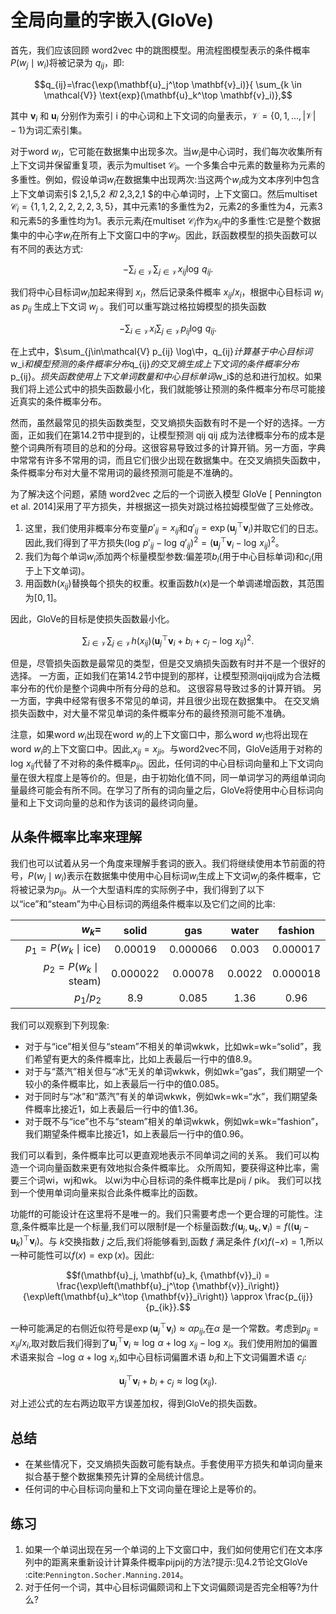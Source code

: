 

<!--
 * @version:
 * @Author:  StevenJokess https://github.com/StevenJokess
 * @Date: 2020-08-15 11:54:01
 * @LastEditors:  StevenJokess https://github.com/StevenJokess
 * @LastEditTime: 2020-09-19 17:44:25
 * @Description:MT, add math half
 * @TODO::
 * @Reference:http://preview.d2l.ai/d2l-en/master/chapter_natural-language-processing-pretraining/glove.html
 * https://github.com/d2l-ai/d2l-en/blob/master/chapter_natural-language-processing-pretraining/glove.md
-->

# 全局向量的字嵌入(GloVe)

首先，我们应该回顾 word2vec 中的跳图模型。用流程图模型表示的条件概率 $P(w_j\mid w_i)$将被记录为 $q_{ij}$，即:

$$q_{ij}=\frac{\exp(\mathbf{u}_j^\top \mathbf{v}_i)}{ \sum_{k \in \mathcal{V}} \text{exp}(\mathbf{u}_k^\top \mathbf{v}_i)},$$

其中 $\mathbf{v}_i$ 和 $\mathbf{u}_i$ 分别作为索引 i 的中心词和上下文词的向量表示，$\mathcal{V} = \{0, 1, \ldots, |\mathcal{V}|-1\}$为词汇索引集。

对于word $w_i$，它可能在数据集中出现多次。当$w_i$是中心词时，我们每次收集所有上下文词并保留重复项，表示为multiset $\mathcal{C}_i$。一个多集合中元素的数量称为元素的多重性。例如，假设单词$w_i$在数据集中出现两次:当这两个$w_i$成为文本序列中包含上下文单词索引$ 2,1,5,2 $和$ 2,3,2,1 $的中心单词时，上下文窗口。然后multiset $\mathcal{C}_i = \{1,1,2,2,2,2,2,3,5 \}$，其中元素1的多重性为2，元素2的多重性为4，元素3和元素5的多重性均为1。表示元素$j$在multiset $\mathcal{C}_i$作为$x_{ij}$中的多重性:它是整个数据集中的中心字$w_i$在所有上下文窗口中的字$w_j$。因此，跃函数模型的损失函数可以有不同的表达方式:

$$-\sum_{i\in\mathcal{V}}\sum_{j\in\mathcal{V}} x_{ij} \log\,q_{ij}.$$

我们将中心目标词$w_i$加起来得到 $x_i$，然后记录条件概率 $x_{ij}/x_i$，根据中心目标词 $w_i$ as $p_{ij}$ 生成上下文词 $w_j$ 。我们可以重写跳过格拉姆模型的损失函数

$$-\sum_{i\in\mathcal{V}} x_i \sum_{j\in\mathcal{V}} p_{ij} \log\,q_{ij}.$$

在上式中，$\sum_{j\in\mathcal{V} p_{ij} \log\中，q_{ij}$计算基于中心目标词$w_i$和模型预测的条件概率分布$q_{ij}$的交叉熵生成上下文词的条件概率分布$p_{ij}$。损失函数使用上下文单词数量和中心目标单词$w_i$的总和进行加权。如果我们将上述公式中的损失函数最小化，我们就能够让预测的条件概率分布尽可能接近真实的条件概率分布。

然而，虽然最常见的损失函数类型，交叉熵损失函数有时不是一个好的选择。一方面，正如我们在第14.2节中提到的，让模型预测 qij qij 成为法律概率分布的成本是整个词典所有项目的总和的分母。这很容易导致过多的计算开销。另一方面，字典中常常有许多不常用的词，而且它们很少出现在数据集中。在交叉熵损失函数中，条件概率分布对大量不常用词的最终预测可能是不准确的。

为了解决这个问题，紧随 word2vec 之后的一个词嵌入模型 GloVe [ Pennington et al. 2014]采用了平方损失，并根据这一损失对跳过格拉姆模型做了三处修改。

1. 这里，我们使用非概率分布变量$p'_{ij}=x_{ij}$和$q'_{ij}=\exp(\mathbf{u}_j^\top \mathbf{v}_i)$并取它们的日志。因此,我们得到了平方损失$\left(\log\,p'_{ij} - \log\,q'_{ij}\right)^2 = \left(\mathbf{u}_j^\top \mathbf{v}_i - \log\,x_{ij}\right)^2$。
2. 我们为每个单词$w_i$添加两个标量模型参数:偏差项$b_i$(用于中心目标单词)和$c_i$(用于上下文单词)。
3. 用函数$h(x_{ij})$替换每个损失的权重。权重函数$h(x)$是一个单调递增函数，其范围为$[0,1]$。

因此，GloVe的目标是使损失函数最小化。

$$\sum_{i\in\mathcal{V}} \sum_{j\in\mathcal{V}} h(x_{ij}) \left(\mathbf{u}_j^\top \mathbf{v}_i + b_i + c_j - \log\,x_{ij}\right)^2.$$

但是，尽管损失函数是最常见的类型，但是交叉熵损失函数有时并不是一个很好的选择。 一方面，正如我们在第14.2节中提到的那样，让模型预测qijqij成为合法概率分布的代价是整个词典中所有分母的总和。 这很容易导致过多的计算开销。 另一方面，字典中经常有很多不常见的单词，并且很少出现在数据集中。 在交叉熵损失函数中，对大量不常见单词的条件概率分布的最终预测可能不准确。

注意，如果word $w_i$出现在word $w_j$的上下文窗口中，那么word $w_j$也将出现在word $w_i$的上下文窗口中。因此,$x_{ij}=x_{ji}$。与word2vec不同，GloVe适用于对称的$\log\, x_{ij}$代替了不对称的条件概率$p_{ij}$。因此，任何词的中心目标词向量和上下文词向量在很大程度上是等价的。但是，由于初始化值不同，同一单词学习的两组单词向量最终可能会有所不同。在学习了所有的词向量之后，GloVe将使用中心目标词向量和上下文词向量的总和作为该词的最终词向量。

## 从条件概率比率来理解

我们也可以试着从另一个角度来理解手套词的嵌入。我们将继续使用本节前面的符号，$P(w_j \mid w_i)$表示在数据集中使用中心目标词$w_i$生成上下文词$w_j$的条件概率，它将被记录为$p_{ij}$。从一个大型语料库的实际例子中，我们得到了以下以“ice”和“steam”为中心目标词的两组条件概率以及它们之间的比率:

|$w_k$=|solid|gas|water|fashion|
|--:|:-:|:-:|:-:|:-:|
|$p_1=P(w_k\mid \text{ice})$|0.00019|0.000066|0.003|0.000017|
|$p_2=P(w_k\mid\text{steam})$|0.000022|0.00078|0.0022|0.000018|
|$p_1/p_2$|8.9|0.085|1.36|0.96|

我们可以观察到下列现象:

* 对于与“ice”相关但与“steam”不相关的单词wkwk，比如wk=wk=“solid”，我们希望有更大的条件概率比，比如上表最后一行中的值8.9。
* 对于与“蒸汽”相关但与“冰”无关的单词wkwk，例如wk=“gas”，我们期望一个较小的条件概率比，如上表最后一行中的值0.085。
* 对于同时与“冰”和“蒸汽”有关的单词wkwk，例如wk=wk=“水”，我们期望条件概率比接近1，如上表最后一行中的值1.36。
* 对于既不与“ice”也不与“steam”相关的单词wkwk，例如wk=wk=“fashion”，我们期望条件概率比接近1，如上表最后一行中的值0.96。

我们可以看到，条件概率比可以更直观地表示不同单词之间的关系。 我们可以构造一个词向量函数来更有效地拟合条件概率比。 众所周知，要获得这种比率，需要三个词wi，wj和wk。 以wi为中心目标词的条件概率比是pij / pik。 我们可以找到一个使用单词向量来拟合此条件概率比的函数。

功能ff的可能设计在这里将不是唯一的。我们只需要考虑一个更合理的可能性。注意,条件概率比是一个标量,我们可以限制f是一个标量函数:$f(\mathbf{u}_j, \mathbf{u}_k, {\mathbf{v}}_i) = f\left((\mathbf{u}_j - \mathbf{u}_k)^\top {\mathbf{v}}_i\right)$。与 $k$交换指数 $j$ 之后,我们将能够看到,函数 $f$ 满足条件 $f(x)f(-x)=1$,所以一种可能性可以$f(x)=\exp(x)$。因此:

$$f(\mathbf{u}_j, \mathbf{u}_k, {\mathbf{v}}_i) = \frac{\exp\left(\mathbf{u}_j^\top {\mathbf{v}}_i\right)}{\exp\left(\mathbf{u}_k^\top {\mathbf{v}}_i\right)} \approx \frac{p_{ij}}{p_{ik}}.$$

一种可能满足的右侧近似符号是$\exp\left(\mathbf{u}_j^\top {\mathbf{v}}_i\right) \approx \alpha p_{ij}$,在$\alpha$ 是一个常数。考虑到$p_{ij}=x_{ij}/x_i$,取对数后我们得到了$\mathbf{u}_j^\top {\mathbf{v}}_i \approx \log\,\alpha + \log\,x_{ij} - \log\,x_i$。我们使用附加的偏置术语来拟合 $- \log\, \alpha + \log\, x_i$,如中心目标词偏置术语 $b_i$和上下文词偏置术语 $c_j$:

$$\mathbf{u}_j^\top \mathbf{v}_i + b_i + c_j \approx \log(x_{ij}).$$

对上述公式的左右两边取平方误差加权，得到GloVe的损失函数。

## 总结

* 在某些情况下，交叉熵损失函数可能有缺点。手套使用平方损失和单词向量来拟合基于整个数据集预先计算的全局统计信息。
* 任何词的中心目标词向量和上下文词向量在理论上是等价的。

## 练习

1. 如果一个单词出现在另一个单词的上下文窗口中，我们如何使用它们在文本序列中的距离来重新设计计算条件概率pijpij的方法?提示:见4.2节论文GloVe :cite:`Pennington.Socher.Manning.2014`。
1. 对于任何一个词，其中心目标词偏颇词和上下文词偏颇词是否完全相等?为什么?
